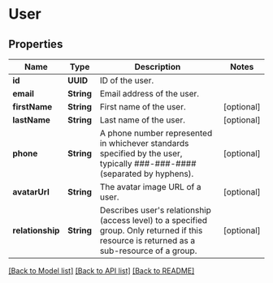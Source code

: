 # User

## Properties
Name | Type | Description | Notes
------------ | ------------- | ------------- | -------------
**id** | **UUID** | ID of the user. | 
**email** | **String** | Email address of the user. | 
**firstName** | **String** | First name of the user. | [optional] 
**lastName** | **String** | Last name of the user. | [optional] 
**phone** | **String** | A phone number represented in whichever standards specified by the user, typically ###-###-#### (separated by hyphens). | [optional] 
**avatarUrl** | **String** | The avatar image URL of a user. | [optional] 
**relationship** | **String** | Describes user&#39;s relationship (access level) to a specified group. Only returned if this resource is returned as a sub-resource of a group. | [optional] 

[[Back to Model list]](../README.md#documentation-for-models) [[Back to API list]](../README.md#documentation-for-api-endpoints) [[Back to README]](../README.md)


